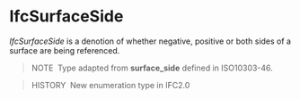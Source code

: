 # IfcSurfaceSide

_IfcSurfaceSide_ is a denotion of whether negative, positive or both sides of a surface are being referenced.

> NOTE&nbsp; Type adapted from **surface_side** defined in ISO10303-46.

> HISTORY&nbsp; New enumeration type in IFC2.0

